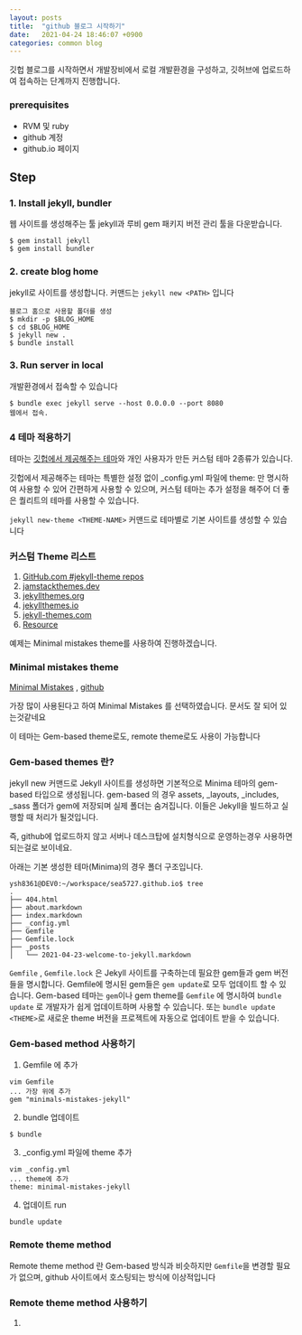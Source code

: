```yaml
---
layout: posts
title:  "github 블로그 시작하기"
date:   2021-04-24 18:46:07 +0900
categories: common blog
---
```


깃헙 블로그를 시작하면서 개발장비에서 로컬 개발환경을 구성하고, 깃허브에 업로드하여 접속하는 단계까지 진행합니다.

### prerequisites

- RVM 및 ruby
- github 계정
- github.io 페이지



## Step

### 1. Install jekyll, bundler

웹 사이트를 생성해주는 툴 jekyll과 루비 gem 패키지 버전 관리 툴을 다운받습니다.

```
$ gem install jekyll
$ gem install bundler
```



### 2. create blog home

jekyll로 사이트를 생성합니다. 커맨드는 `jekyll new <PATH>` 입니다

```
블로그 홈으로 사용할 폴더를 생성
$ mkdir -p $BLOG_HOME
$ cd $BLOG_HOME
$ jekyll new .
$ bundle install
```



### 3. Run server in local

개발환경에서 접속할 수 있습니다

```
$ bundle exec jekyll serve --host 0.0.0.0 --port 8080
웹에서 접속.
```





### 4 테마 적용하기

테마는 [깃헙에서 제공해주는 테마](https://pages.github.com/themes/)와 개인 사용자가 만든 커스텀 테마 2종류가 있습니다.    

깃헙에서 제공해주는 테마는 특별한 설정 없이 _config.yml 파일에 theme: 만 명시하여 사용할 수 있어 간편하게  사용할 수 있으며, 커스텀 테마는 추가 설정을 해주어 더 좋은 퀄리트의 테마를 사용할 수 있습니다.

`jekyll new-theme <THEME-NAME>` 커맨드로 테마별로 기본 사이트를 생성할 수 있습니다



### 커스텀 Theme 리스트

1. [GitHub.com #jekyll-theme repos](https://github.com/topics/jekyll-theme)
2. [jamstackthemes.dev](https://jamstackthemes.dev/ssg/jekyll/)
3. [jekyllthemes.org](http://jekyllthemes.org/)
4. [jekyllthemes.io](https://jekyllthemes.io/)
5. [jekyll-themes.com](https://jekyll-themes.com/)
6. [Resource](https://jekyllrb.com/resources/)



예제는 Minimal mistakes theme를 사용하여 진행하겠습니다.

### Minimal mistakes theme

[Minimal Mistakes](https://mmistakes.github.io/minimal-mistakes/) , [github](https://github.com/mmistakes/minimal-mistakes)

가장 많이 사용된다고 하여 Minimal Mistakes 를 선택하였습니다. 문서도 잘 되어 있는것같네요

이 테마는 Gem-based theme로도, remote theme로도 사용이 가능합니다 

### Gem-based themes 란?

jekyll new <PATH> 커맨드로 Jekyll 사이트를 생성하면 기본적으로 Minima 테마의 gem-based 타입으로 생성됩니다. gem-based 의 경우 assets, _layouts, _includes, _sass 폴더가 gem에 저장되며 실제 폴더는 숨겨집니다. 이들은 Jekyll을 빌드하고 실행할 때 처리가 될것입니다.

즉, github에 업로드하지 않고 서버나 데스크탑에 설치형식으로 운영하는경우 사용하면 되는걸로 보이네요.



아래는 기본 생성한 테마(Minima)의 경우 폴더 구조입니다.

```
ysh8361@DEV0:~/workspace/sea5727.github.io$ tree
.
├── 404.html
├── about.markdown
├── index.markdown
├── _config.yml
├── Gemfile
├── Gemfile.lock
├── _posts
│   └── 2021-04-23-welcome-to-jekyll.markdown
```

`Gemfile` , `Gemfile.lock` 은 Jekyll 사이트를 구축하는데 필요한 gem들과 gem 버전들을 명시합니다. Gemfile에 명시된 gem들은 `gem update`로 모두 업데이트 할 수 있습니다. Gem-based 테마는 `gem`이나 gem theme를 `Gemfile` 에 명시하여 `bundle update` 로 개발자가 쉽게 업데이트하며 사용할 수 있습니다. 또는 `bundle update <THEME>`로 새로운 theme 버전을 프로젝트에 자동으로 업데이트 받을 수 있습니다. 



### Gem-based method 사용하기

1. Gemfile 에 추가

```
vim Gemfile
... 가장 위에 추가
gem "minimals-mistakes-jekyll"
```

2. bundle 업데이트

```
$ bundle
```

3. _config.yml 파일에 theme 추가

```
vim _config.yml
... theme에 추가
theme: minimal-mistakes-jekyll
```

4. 업데이트 run

```
bundle update
```



### Remote theme method

Remote theme method 란 Gem-based 방식과 비슷하지만 `Gemfile`을 변경할 필요가 없으며, github 사이트에서 호스팅되는 방식에 이상적입니다



### Remote theme method 사용하기

1. 